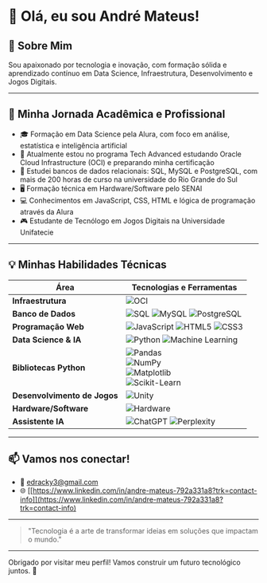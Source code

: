 # 👋 Olá, eu sou André Mateus!

## 🚀 Sobre Mim

Sou apaixonado por tecnologia e inovação, com formação sólida e aprendizado contínuo em Data Science, Infraestrutura, Desenvolvimento e Jogos Digitais.

---

## 🎯 Minha Jornada Acadêmica e Profissional

- 🎓 Formação em Data Science pela Alura, com foco em análise, estatística e inteligência artificial  
- 🚀 Atualmente estou no programa Tech Advanced estudando Oracle Cloud Infrastructure (OCI) e preparando minha certificação  
- 💾 Estudei bancos de dados relacionais: SQL, MySQL e PostgreSQL, com mais de 200 horas de curso na universidade do Rio Grande do Sul  
- 🖥️ Formação técnica em Hardware/Software pelo SENAI  
- 💻 Conhecimentos em JavaScript, CSS, HTML e lógica de programação através da Alura  
- 🎮 Estudante de Tecnólogo em Jogos Digitais na Universidade Unifatecie  

---

## 💡 Minhas Habilidades Técnicas

| Área                   | Tecnologias e Ferramentas                                                                                                                                                                      |
|------------------------|-------------------------------------------------------------------------------------------------------------------------------------------------------------------------------------------------|
| **Infraestrutura**      | ![OCI](https://img.shields.io/badge/Oracle_Cloud_Infrastructure-FF0000?style=for-the-badge&logo=oracle&logoColor=white)                                                                         |
| **Banco de Dados**      | ![SQL](https://img.shields.io/badge/SQL-4479A1?style=for-the-badge&logo=mysql&logoColor=white) ![MySQL](https://img.shields.io/badge/MySQL-00758F?style=for-the-badge&logo=mysql&logoColor=white) ![PostgreSQL](https://img.shields.io/badge/PostgreSQL-336791?style=for-the-badge&logo=postgresql&logoColor=white) |
| **Programação Web**     | ![JavaScript](https://img.shields.io/badge/JavaScript-F7DF1E?style=for-the-badge&logo=javascript&logoColor=black) ![HTML5](https://img.shields.io/badge/HTML5-E34F26?style=for-the-badge&logo=html5&logoColor=white) ![CSS3](https://img.shields.io/badge/CSS3-1572B6?style=for-the-badge&logo=css3&logoColor=white) |
| **Data Science & IA**   | ![Python](https://img.shields.io/badge/Python-3776AB?style=for-the-badge&logo=python&logoColor=white) ![Machine Learning](https://img.shields.io/badge/Machine_Learning-00BFFF?style=for-the-badge&logo=tensorflow&logoColor=white)                            |
| **Bibliotecas Python**  | ![Pandas](https://img.shields.io/badge/Pandas-150458?style=for-the-badge&logo=pandas&logoColor=white) <br> ![NumPy](https://img.shields.io/badge/NumPy-013243?style=for-the-badge&logo=NumPy&logoColor=white) <br> ![Matplotlib](https://img.shields.io/badge/Matplotlib-11557C?style=for-the-badge&logo=matplotlib&logoColor=white) <br> ![Scikit-Learn](https://img.shields.io/badge/scikit--learn-F7931E?style=for-the-badge&logo=scikit-learn&logoColor=white) |
| **Desenvolvimento de Jogos** | ![Unity](https://img.shields.io/badge/Unity-000000?style=for-the-badge&logo=unity&logoColor=white)                                                                                     |
| **Hardware/Software**   | ![Hardware](https://img.shields.io/badge/Hardware-5C87B2?style=for-the-badge&logo=raspberry-pi&logoColor=white)                                                                               |
| **Assistente IA**       | ![ChatGPT](https://img.shields.io/badge/ChatGPT-00A67E?style=for-the-badge&logo=openai&logoColor=white) ![Perplexity](https://img.shields.io/badge/perplexity-000000?style=for-the-badge&logo=perplexity&logoColor=088F8F)                              |


---

## 📫 Vamos nos conectar!

- 📧 [edracky3@gmail.com](edracky3@gmail.com)  
- 🌐 [[https://www.linkedin.com/in/andre-mateus-792a331a8?trk=contact-info]](https://www.linkedin.com/in/andre-mateus-792a331a8?trk=contact-info)
---

> "Tecnologia é a arte de transformar ideias em soluções que impactam o mundo."

---

Obrigado por visitar meu perfil! Vamos construir um futuro tecnológico juntos. 🚀
